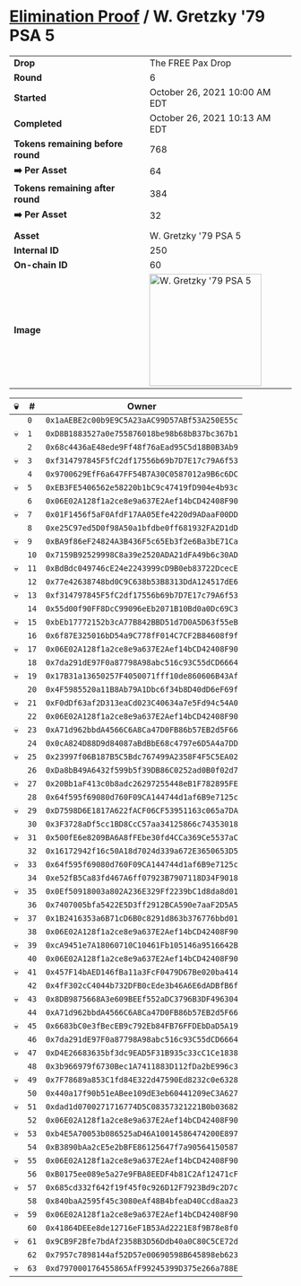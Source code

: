 # [Elimination Proof](./readme.md) / W. Gretzky &#039;79 PSA 5

|||
|---|---|
| **Drop** | The FREE Pax Drop |
| **Round** | 6 |
| **Started** | October 26, 2021 10:00 AM EDT |
| **Completed** | October 26, 2021 10:13 AM EDT |
| **Tokens remaining before round** | 768 |
| **➡️ Per Asset** | 64 |
| **Tokens remaining after round** | 384 |
| **➡️ Per Asset** | 32 |
| | |
| **Asset** | W. Gretzky &#039;79 PSA 5 |
| **Internal ID** | 250 |
| **On-chain ID** | 60 |
| **Image** | <img src="https://tcdn.blokpax.com/94aa4804-2d40-4f09-b8ea-2fb968d72d30/3f124a402ae88c36e10e01765dd82f3a0644088a2a5eecba6b51ee81c0871c97.jpg" height="200" alt="W. Gretzky &#039;79 PSA 5" /> |


| 💀 | # | Owner |
| --- | --- | --- |
|  | `0` | `0x1aAEBE2c00b9E9C5A23aAC99D57ABf53A250E55c` |
| 💀 | `1` | `0xD8B1883527a0e755876018be98b68bB37bc367b1` |
|  | `2` | `0x68c4436aE48ede9Ff48f76aEad95C5d18B0B3Ab9` |
| 💀 | `3` | `0xf314797845F5fC2df17556b69b7D7E17c79A6f53` |
|  | `4` | `0x9700629EfF6a647FF54B7A30C0587012a9B6c6DC` |
| 💀 | `5` | `0xEB3FE5406562e58220b1bC9c47419fD904e4b93c` |
|  | `6` | `0x06E02A128f1a2ce8e9a637E2Aef14bCD42408F90` |
| 💀 | `7` | `0x01F1456f5aF0AfdF17AA05Efe4220d9ADaaF00DD` |
|  | `8` | `0xe25C97ed5D0f98A50a1bfdbe0ff681932FA2D1dD` |
| 💀 | `9` | `0xBA9f86eF24824A3B436F5c65Eb3f2e6Ba3bE71Ca` |
|  | `10` | `0x7159B92529998C8a39e2520ADA21dFA49b6c30AD` |
| 💀 | `11` | `0xBdBdc049746cE24e2243999cD9B0eb83722DcecE` |
|  | `12` | `0x77e42638748bd0C9C638b53B8313DdA124517dE6` |
| 💀 | `13` | `0xf314797845F5fC2df17556b69b7D7E17c79A6f53` |
|  | `14` | `0x55d00f90FF8DcC99096eEb2071B10Bd0a0Dc69C3` |
| 💀 | `15` | `0xbEb17772152b3cA77B842BBD51d7D0A5D63f55eB` |
|  | `16` | `0x6f87E325016bD54a9C778fF014C7CF2B84608f9f` |
| 💀 | `17` | `0x06E02A128f1a2ce8e9a637E2Aef14bCD42408F90` |
|  | `18` | `0x7da291dE97F0a87798A98abc516c93C55dCD6664` |
| 💀 | `19` | `0x17B31a13650257F4050071fff10de860606B43Af` |
|  | `20` | `0x4F5985520a11B8Ab79A1Dbc6f34b8D40dD6eF69f` |
| 💀 | `21` | `0xF0dDf63af2D313eaCd023C40634a7e5Fd94c54A0` |
|  | `22` | `0x06E02A128f1a2ce8e9a637E2Aef14bCD42408F90` |
| 💀 | `23` | `0xA71d962bbdA4566C6A8Ca47D0FB86b57EB2d5F66` |
|  | `24` | `0x0cA824D88D9d84087aBdBbE68c4797e6D5A4a7DD` |
| 💀 | `25` | `0x23997f06B187B5C5Bdc767499A2358F4F5C5EA02` |
|  | `26` | `0xDa8bB49A6432f599b5f39DB86C0252ad0B0f02d7` |
| 💀 | `27` | `0x20Bb1aF413c0b8adc26297255448eB1F782895FE` |
|  | `28` | `0x64f595f69080d760F09CA144744d1af6B9e7125c` |
| 💀 | `29` | `0xD7598D6E1817A622fACF06CF53951163c065a7DA` |
|  | `30` | `0x3F3728aDf5cc1BD8CcC57aa34125866c74353018` |
| 💀 | `31` | `0x500fE6e8209BA6A8fFEbe30fd4CCa369Ce5537aC` |
|  | `32` | `0x16172942f16c50A18d7024d339a672E3650653D5` |
| 💀 | `33` | `0x64f595f69080d760F09CA144744d1af6B9e7125c` |
|  | `34` | `0xe52fB5Ca83fd467A6ff07923B7907118D34F9018` |
| 💀 | `35` | `0x0Ef50918003a802A236E329Ff2239bC1d8da8d01` |
|  | `36` | `0x7407005bfa5422E5D3ff2912BCA590e7aaF2D5A5` |
| 💀 | `37` | `0x1B2416353a6B71cD6B0c8291d863b376776bbd01` |
|  | `38` | `0x06E02A128f1a2ce8e9a637E2Aef14bCD42408F90` |
| 💀 | `39` | `0xcA9451e7A18060710C10461Fb105146a9516642B` |
|  | `40` | `0x06E02A128f1a2ce8e9a637E2Aef14bCD42408F90` |
| 💀 | `41` | `0x457F14bAED146fBa11a3FcF0479D67Be020ba414` |
|  | `42` | `0x4fF302cC4044b732DFB0cEde3b46A6E6dADBfB6f` |
| 💀 | `43` | `0x8DB9875668A3e609BEEf552aDC3796B3DF496304` |
|  | `44` | `0xA71d962bbdA4566C6A8Ca47D0FB86b57EB2d5F66` |
| 💀 | `45` | `0x6683bC0e3fBecEB9c792Eb84FB76FFDEbDaD5A19` |
|  | `46` | `0x7da291dE97F0a87798A98abc516c93C55dCD6664` |
| 💀 | `47` | `0xD4E26683635bf3dc9EAD5F31B935c33cC1Ce1838` |
|  | `48` | `0x3b966979f6730Bec1A7411883D112fDa2bE996c3` |
| 💀 | `49` | `0x7F78689a853C1fd84E322d47590Ed8232c0e6328` |
|  | `50` | `0x440a17f90b51eABee109dE3eb60441209eC3A627` |
| 💀 | `51` | `0xdad1d0700271716774D5C08357321221B0b03682` |
|  | `52` | `0x06E02A128f1a2ce8e9a637E2Aef14bCD42408F90` |
| 💀 | `53` | `0xb4E5A70053b086525aD46A10014586474200E897` |
|  | `54` | `0xB3890bAa2cE5e2bBFE86125647f7a90564150587` |
| 💀 | `55` | `0x06E02A128f1a2ce8e9a637E2Aef14bCD42408F90` |
|  | `56` | `0xB0175ee089e5a27e9FBA8EEDF4b81C2Af12471cF` |
| 💀 | `57` | `0x685cd332f642f19f45f0c926D12F7923Bd9c2D7c` |
|  | `58` | `0x840baA2595f45c3080eAf48B4bfeaD40Ccd8aa23` |
| 💀 | `59` | `0x06E02A128f1a2ce8e9a637E2Aef14bCD42408F90` |
|  | `60` | `0x41864DEEe8de12716eF1B53Ad2221E8f9B78e8f0` |
| 💀 | `61` | `0x9CB9F2Bfe7bdAf2358B3D56Ddb40a0C80C5CE72d` |
|  | `62` | `0x7957c7898144af52D57e00690598B645898eb623` |
| 💀 | `63` | `0xd797000176455865AfF99245399D375e266a788E` |
